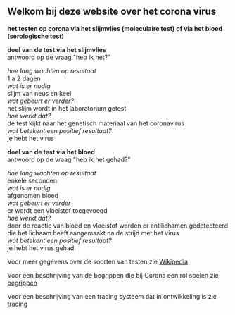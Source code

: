 ## Welkom bij deze website over het corona virus

**het testen op corona via het slijmvlies (moleculaire test)  of via het bloed (serologische test)**

**doel van de test via het slijmvlies**  
antwoord op de vraag "heb ik het?"  

*hoe lang wachten op resultaat*  
1 a 2 dagen  
*wat is er nodig*  
slijm van neus en keel  
*wat gebeurt er verder?*  
het slijm wordt in het laboratorium getest  
*hoe werkt dat?*  
de test kijkt naar het genetisch materiaal van het coronavirus  
*wat betekent een positief resultaat?*  
je hebt het virus  

**doel van de test via het bloed**  
antwoord op de vraag "heb ik het gehad?"  

*hoe lang wachten op resultaat*  
enkele seconden  
*wat is er nodig*  
afgenomen bloed  
*wat gebeurt er verder*  
er wordt een vloeistof toegevoegd  
*hoe werkt dat?*  
door de reactie van bloed en vloeistof worden er antilichamen gedetecteerd die het lichaam heeft aangemaakt na de strijd met het virus  
*wat betekent een positief resultaat?*  
je hebt het virus gehad

Voor meer gegevens over de soorten van testen zie [Wikipedia](https://nl.wikipedia.org/wiki/COVID-19-diagnostiek)

Voor een beschrijving van de begrippen die bij Corona een rol spelen zie [begrippen](https://wlknoop.github.io/begrippen.html)

Voor een beschrijving van een tracing systeem dat in ontwikkeling is zie [tracing](https://wlknoop.github.io/tracing.html)
